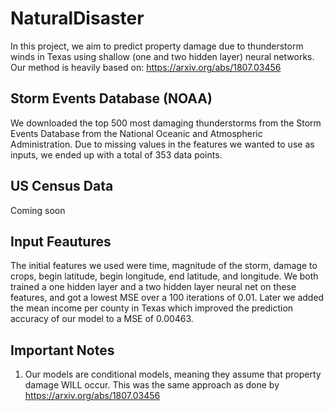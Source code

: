 # NaturalDisaster

In this project, we aim to predict property damage due to thunderstorm winds in Texas using shallow (one and two hidden layer) neural networks. Our method is heavily based on: https://arxiv.org/abs/1807.03456 

Storm Events Database (NOAA)
---
We downloaded the top 500 most damaging thunderstorms from the Storm Events Database from the National Oceanic and Atmospheric Administration. Due to missing values in the features we wanted to use as inputs, we ended up with a total of 353 data points. 

US Census Data
---
Coming soon

Input Feautures
---
The initial features we used were time, magnitude of the storm, damage to crops, begin latitude, begin longitude, end latitude, and longitude. We both trained a one hidden layer and a two hidden layer neural net on these features, and got a lowest MSE over a 100 iterations of 0.01. Later we added the mean income per county in Texas which improved the prediction accuracy of our model to a MSE of 0.00463. 

Important Notes
---
1. Our models are conditional models, meaning they assume that property damage WILL occur. This was the same approach as done by https://arxiv.org/abs/1807.03456 
